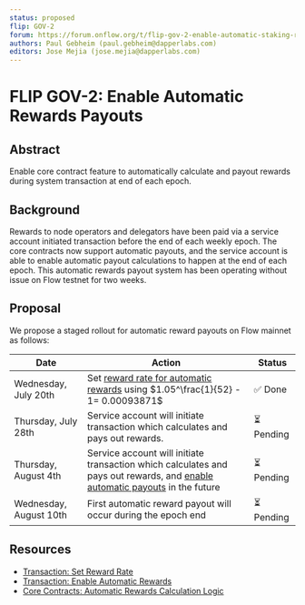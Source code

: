 ```yaml
---
status: proposed
flip: GOV-2
forum: https://forum.onflow.org/t/flip-gov-2-enable-automatic-staking-rewards/3438
authors: Paul Gebheim (paul.gebheim@dapperlabs.com)
editors: Jose Mejia (jose.mejia@dapperlabs.com)
---
```


# FLIP GOV-2: Enable Automatic Rewards Payouts

## Abstract

Enable core contract feature to automatically calculate and payout rewards during system transaction at end of each epoch.

## Background

Rewards to node operators and delegators have been paid via a service account initiated transaction before the end of each weekly epoch. The core contracts now support automatic payouts, and the service account is able to enable automatic payout calculations to happen at the end of each epoch. This automatic rewards payout system has been operating without issue on Flow testnet for two weeks.

## Proposal

We propose a staged rollout for automatic reward payouts on Flow mainnet as follows:

| Date | Action | Status |
|-|-|-|
| Wednesday, July 20th | Set [reward rate for automatic rewards](https://github.com/onflow/service-account/pull/152) using $1.05^\frac{1}{52} - 1= 0.00093871$| ✅ Done |
| Thursday, July 28th | Service account will initiate transaction which calculates and pays out rewards. | :hourglass_flowing_sand: Pending |
| Thursday, August 4th | Service account will initiate transaction which calculates and pays out rewards, and [enable automatic payouts](https://github.com/onflow/flow-core-contracts/blob/master/transactions/epoch/admin/set_automatic_rewards.cdc) in the future |:hourglass_flowing_sand: Pending|
| Wednesday, August 10th | First automatic reward payout will occur during the epoch end |:hourglass_flowing_sand: Pending|

## Resources
- [Transaction: Set Reward Rate](https://github.com/onflow/service-account/pull/152)
- [Transaction: Enable Automatic Rewards](https://github.com/onflow/flow-core-contracts/blob/master/transactions/epoch/admin/set_automatic_rewards.cdc)
- [Core Contracts: Automatic Rewards Calculation Logic](https://github.com/onflow/flow-core-contracts/blob/master/contracts/epochs/FlowEpoch.cdc#L484-L505)
